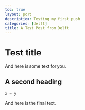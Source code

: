 ```yaml
---
toc: true
layout: post
description: Testing my first push
categories: [delft]
title: A Test Post from Delft
---
```

# Test title

And here is some text for you.

## A second heading

```python
x = y
```

And here is the final text.
